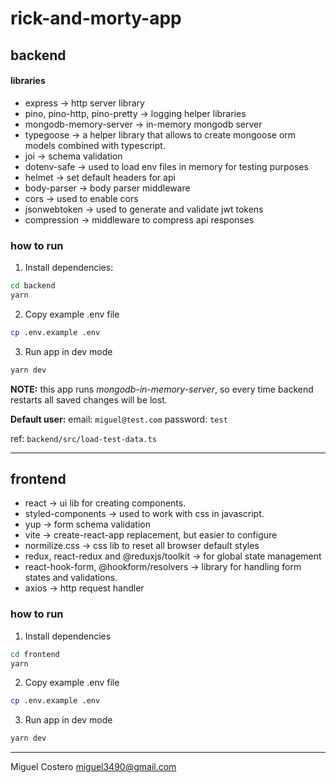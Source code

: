 # rick-and-morty-app

## backend

#### libraries

- express -> http server library
- pino, pino-http, pino-pretty -> logging helper libraries
- mongodb-memory-server -> in-memory mongodb server
- typegoose -> a helper library that allows to create mongoose orm models combined with typescript.
- joi -> schema validation
- dotenv-safe -> used to load env files in memory for testing purposes
- helmet -> set default headers for api
- body-parser -> body parser middleware
- cors -> used to enable cors
- jsonwebtoken -> used to generate and validate jwt tokens
- compression -> middleware to compress api responses

### how to run

1. Install dependencies:

```bash
cd backend
yarn
```

2. Copy example .env file

```bash
cp .env.example .env
```

3. Run app in dev mode

```bash
yarn dev
```

**NOTE:** this app runs _mongodb-in-memory-server_, so every time backend restarts all saved changes will be lost.

**Default user:**
email: `miguel@test.com`
password: `test`

ref: `backend/src/load-test-data.ts`

---

## frontend

- react -> ui lib for creating components.
- styled-components -> used to work with css in javascript.
- yup -> form schema validation
- vite -> create-react-app replacement, but easier to configure
- normilize.css -> css lib to reset all browser default styles
- redux, react-redux and @reduxjs/toolkit -> for global state management
- react-hook-form, @hookform/resolvers -> library for handling form states and validations.
- axios -> http request handler

### how to run

1. Install dependencies

```bash
cd frontend
yarn
```

2. Copy example .env file

```bash
cp .env.example .env
```

3. Run app in dev mode

```bash
yarn dev
```


-----

Miguel Costero
miguel3490@gmail.com
